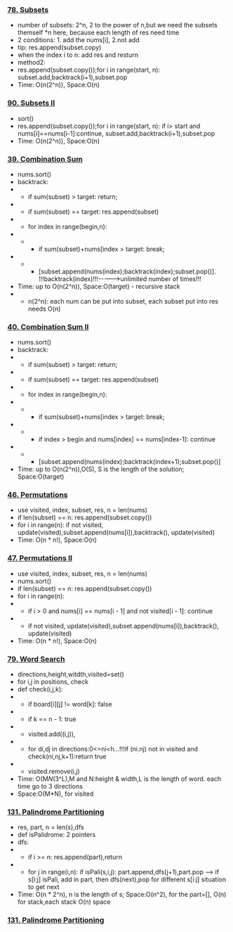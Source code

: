 ### [78. Subsets](https://github.com/liangliang1120/leetcode/blob/main/solutions/78Subsets.py)
- number of subsets: 2^n, 2 to the power of n,but we need the subsets themself *n here, because each length of res need time
- 2 conditions: 1. add the nums[i], 2.not add
- tip: res.append(subset.copy)
- when the index i to n:  add res and resturn
- method2:
- res.append(subset.copy());for i in range(start, n): subset.add,backtrack(i+1),subset.pop
- Time: O(n(2^n)), Space:O(n)

### [90. Subsets II](https://github.com/liangliang1120/leetcode/blob/main/solutions/90-Subsets-II.py)
- sort()
- res.append(subset.copy());for i in range(start, n): if i> start and nums[i]==nums[i-1]:continue, subset.add,backtrack(i+1),subset.pop
- Time: O(n(2^n)), Space:O(n)

### [39. Combination Sum](https://github.com/liangliang1120/leetcode/blob/main/solutions/39-Combination-Sum.py)
- nums.sort()
- backtrack: 
- - if sum(subset) > target: return; 
- - if sum(subset) == target: res.append(subset)
- - for index in range(begin,n): 
- - - if sum(subset)+nums[index > target: break; 
- - - [subset.append(nums(index);backtrack(index);subset.pop()].   !!!backtrack(index)!!!----->unlimited number of times!!!
- Time: up to O(n(2^n)), Space:O(target) - recursive stack
- - n(2^n): each num can be put into subset, each subset put into res needs O(n)

### [40. Combination Sum II](https://github.com/liangliang1120/leetcode/blob/main/solutions/40-Combination-Sum-II.py)
- nums.sort()
- backtrack: 
- - if sum(subset) > target: return; 
- - if sum(subset) == target: res.append(subset)
- - for index in range(begin,n): 
- - - if sum(subset)+nums[index > target: break; 
- - - if index > begin and nums[index] == nums[index-1]: continue
- - - [subset.append(nums(index);backtrack(index+1);subset.pop()]
- Time: up to O(n(2^n)),O(S), S is the length of the solution; Space:O(target)

### [46. Permutations](https://github.com/liangliang1120/leetcode/blob/main/solutions/46-Permutations.py)
- use visited, index, subset, res, n = len(nums)
- if len(subset) == n: res.append(subset.copy())
- for i in range(n): if not visited, update(visited),subset.append(nums[i]),backtrack(), update(visited)
- Time: O(n * n!), Space:O(n)

### [47. Permutations II](https://github.com/liangliang1120/leetcode/blob/main/solutions/47-Permutations-II.py)
- use visited, index, subset, res, n = len(nums)
- nums.sort()
- if len(subset) == n: res.append(subset.copy())
- for i in range(n): 
- - if i > 0 and nums[i] == nums[i - 1] and not visited[i - 1]: continue
- - if not visited, update(visited),subset.append(nums[i]),backtrack(), update(visited)
- Time: O(n * n!), Space:O(n)

### [79. Word Search](https://github.com/liangliang1120/leetcode/blob/main/solutions/79-Word-Search.py)
- directions,height,witdth,visited=set()
- for i,j in positions, check
- def check(i,j,k):
- - if board[i][j] != word[k]: false
- - if k == n - 1: true
- - visited.add((i,j)), 
- - for di,dj in directions:0<=ni<h...!!!if (ni.nj) not in visited and check(ni,nj,k+1):return true
- - visited.remove(i,j)
- Time: O(M*N*(3^L),M and N:height & width,L is the length of word. each time go to 3 directions
- Space:O(M*N), for visited

### [131. Palindrome Partitioning](https://github.com/liangliang1120/leetcode/blob/main/solutions/131-Palindrome-Partitioning.py)
- res, part, n = len(s),dfs
- def isPalidrome: 2 pointers
- dfs:
- - if i >= n: res.append(part),return
- - for j in range(i,n): if isPali(s,i,j): part.append,dfs(j+1),part.pop --> if s[i:j] isPali, add in part, then dfs(next),pop for different s[i:j] situation to get next
- Time: O(n * 2^n), n is the length of s; Space:O(n^2), for the part=[], O(n) for stack,each stack O(n) space


### [131. Palindrome Partitioning](https://github.com/liangliang1120/leetcode/blob/main/solutions/131-Palindrome-Partitioning.py)









